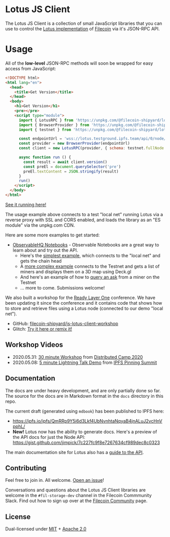 # Lotus JS Client

The Lotus JS Client is a collection of small JavaScript libraries that you can use to control the [Lotus implementation](https://github.com/filecoin-project/lotus) of [Filecoin](https://filecoin.io/) via it's JSON-RPC API.

# Usage

All of the **low-level** JSON-RPC methods will soon be wrapped for easy access from JavaScript:

```html
<!DOCTYPE html>
<html lang="en">
  <head>
    <title>Get Version</title>
  </head>
  <body>
    <h1>Get Version</h1>
    <pre></pre>
    <script type="module">
      import { LotusRPC } from 'https://unpkg.com/@filecoin-shipyard/lotus-client-rpc?module'
      import { BrowserProvider } from 'https://unpkg.com/@filecoin-shipyard/lotus-client-provider-browser?module'
      import { testnet } from 'https://unpkg.com/@filecoin-shipyard/lotus-client-schema?module'

      const endpointUrl = 'wss://lotus.testground.ipfs.team/api/0/node/rpc/v0'
      const provider = new BrowserProvider(endpointUrl)
      const client = new LotusRPC(provider, { schema: testnet.fullNode })

      async function run () {
        const result = await client.version()
        const preEl = document.querySelector('pre')
        preEl.textContent = JSON.stringify(result)
      }
      run()
    </script>
  </body>
</html>
```

[See it running here!](https://bafybeig57i2gkuoxp4yued7pbyo36rpuz7vuu2twfrdhxcscidg32kjpc4.ipfs.dweb.link/)

The usage example above connects to a test "local net" running Lotus via a reverse proxy with SSL and CORS enabled, and loads the library as an "ES module" via the unpkg.com CDN.

Here are some more examples to get started:

* [ObservableHQ Notebooks](https://observablehq.com/collection/@jimpick/lotus-js-client) - Observable Notebooks are a great way to learn about and try out the API.
  * Here's the [simplest example](https://observablehq.com/@jimpick/lotus-js-client?collection=@jimpick/lotus-js-client), which connects to the "local net" and gets the chain head
  * A [more complex example](https://observablehq.com/@jimpick/lotus-js-client-testnet?collection=@jimpick/lotus-js-client) connects to the Testnet and gets a list of miners and displays them on a 3D map using Deck.gl
  * And here's an example of how to [query an ask](https://observablehq.com/@jimpick/lotus-js-client-testnet-querying-ask?collection=@jimpick/lotus-js-client) from a miner on the Testnet
  * ... more to come. Submissions welcome!

We also built a workshop for the [Ready Layer One](https://www.youtube.com/channel/UC-JxjKyX63VGkRM-8jziK8Q/videos) conference. We have been updating it since the conference and it contains code that shows how to store and retrieve files using a Lotus node (connected to our demo "local net").

  * GitHub: [filecoin-shipyard/js-lotus-client-workshop](https://github.com/filecoin-shipyard/js-lotus-client-workshop)
  * Glitch: [Try it here or remix it!](https://glitch.com/edit/#!/js-lotus-client-workshop)

## Workshop Videos

  * 2020.05.31: [30 minute Workshop](https://bafybeihm6irnryqsgrqbvhth7ghewrezokkpr4dajbai642mkhnk3ytpqy.ipfs.dweb.link/filecoin.mp4) from [Distributed Camp 2020](https://distributed.camp/projects/ipfs/)
  * 2020.05.08: [5 minute Lightning Talk Demo](https://www.youtube.com/watch?v=hCNr5Sj323k&list=PLuhRWgmPaHtTvsxuZ9T-tMlu_v0lja6v5) from [IPFS Pinning Summit](https://ipfspinningsummit.com/)

## Documentation

The docs are under heavy development, and are only partially done so far. The source for the docs are in Markdown format in the `docs` directory
in this repo.

The current draft (generated using `mdbook`) has been published to IPFS here:

* https://ipfs.io/ipfs/QmRRp9Y5i6d3Lkf4UbNvnhtaNqyaB4jnALuJ2vcHnVpphL/
* **New!** Lotus now has the ability to generate docs. Here's a preview of the API docs for just the Node API: https://gist.github.com/jimpick/7c227fc9f8e7267634cf989dec8c0323

The main documentation site for Lotus also has a [guide to the API](https://lotu.sh/en+api).

## Contributing

Feel free to join in. All welcome. [Open an issue](https://github.com/filecoin-shipyard/js-lotus-client/issues)!

Conversations and questions about the Lotus JS Client libraries are welcome in the `#fil-storage-dev` channel in the Filecoin Commmunity Slack. Find out how to sign up over at the
[Filecoin Community](https://filecoin.io/#community) page.

## License

Dual-licensed under [MIT](https://github.com/filecoin-project/lotus/blob/master/LICENSE-MIT) + [Apache 2.0](https://github.com/filecoin-project/lotus/blob/master/LICENSE-APACHE)
